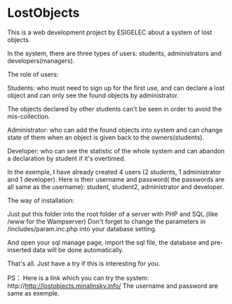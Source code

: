 # LostObjects
This is a web development project by ESIGELEC about a system of lost objects.

In the system, there are three types of users: students, administrators and developers(managers).

The role of users:

Students: who must need to sign up for the first use, and can declare a lost object and can only see the found objects by administrator.

The objects declared by other students can't be seen in order to avoid the mis-collection.

Administrator: who can add the found objects into system and can change state of them when an object is given back to the owners(students).

Developer: who can see the statistic of the whole system and can abandon a declaration by student if it's overtimed.


In the exemple, I have already created 4 users (2 students, 1 administrator and 1 developer). Here is their username and password( the passwords are all same as the username): student, student2, administrator and developer.

The way of installation:

Just put this folder into the root folder of a server with PHP and SQL.(like /www for the Wampserver)
Don't forget to change the parameters in /includes/param.inc.php into your database setting.

And open your sql manage page, import the sql file, the database and pre-inserted data will be done automatically.

That's all. Just have a try if this is interesting for you.

PS： Here is a link which you can try the system:  http://http://lostobjects.minalinsky.info/  The username and password are same as exemple.
